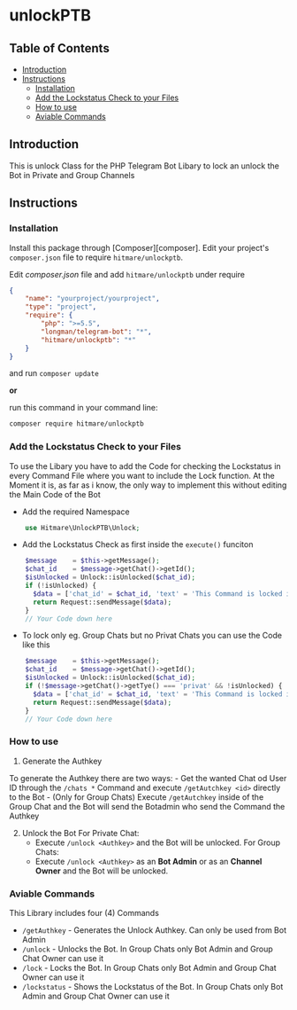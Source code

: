 # unlockPTB

## Table of Contents
- [Introduction](#introduction)
- [Instructions](#instructions)
    - [Installation](#installation)
    - [Add the Lockstatus Check to your Files](#add-the-lockstatus-check-to-your-files)
    - [How to use](#how-to-use)
    - [Aviable Commands](#aviable-commands)

## Introduction

This is unlock Class for the PHP Telegram Bot Libary to lock an unlock the Bot in Private and Group Channels

## Instructions
### Installation

Install this package through [Composer][composer].
Edit your project's `composer.json` file to require `hitmare/unlockptb`.

Edit *composer.json* file and add `hitmare/unlockptb` under require
```json
{
    "name": "yourproject/yourproject",
    "type": "project",
    "require": {
        "php": ">=5.5",
        "longman/telegram-bot": "*",
        "hitmare/unlockptb": "*"
    }
}
```
and run `composer update`

**or**

run this command in your command line:

```bash
composer require hitmare/unlockptb
```

### Add the Lockstatus Check to your Files

To use the Libary you have to add the Code for checking the Lockstatus in every Command File where you want to include the Lock function.
At the Moment it is, as far as i know, the only way to implement this without editing the Main Code of the Bot

- Add the required Namespace
```php
    use Hitmare\UnlockPTB\Unlock;
```

- Add the Lockstatus Check as first inside the `execute()` funciton
```php
    $message    = $this->getMessage();
    $chat_id    = $message->getChat()->getId();
    $isUnlocked = Unlock::isUnlocked($chat_id);
    if (!isUnlocked) {
      $data = ['chat_id' = $chat_id, 'text' = 'This Command is locked inside this Chat'];
      return Request::sendMessage($data);
    }
    // Your Code down here
```

- To lock only eg. Group Chats but no Privat Chats you can use the Code like this

```php
    $message    = $this->getMessage();
    $chat_id    = $message->getChat()->getId();
    $isUnlocked = Unlock::isUnlocked($chat_id);
    if (!$message->getChat()->getTye() === 'privat' && !isUnlocked) {
      $data = ['chat_id' = $chat_id, 'text' = 'This Command is locked inside this Chat'];
      return Request::sendMessage($data);
    }
    // Your Code down here
```

### How to use

1. Generate the Authkey

To generate the Authkey there are two ways:
    - Get the wanted Chat od User ID through the `/chats *` Command and execute `/getAutchkey <id>` directly to the Bot
    - (Only for Group Chats) Execute `/getAutchkey` inside of the Group Chat and the Bot will send the Botadmin who send the Command the Authkey

2. Unlock the Bot
For Private Chat:
    - Execute `/unlock <Authkey>` and the Bot will be unlocked.
For Group Chats:
    - Execute `/unlock <Authkey>` as an **Bot Admin** or as an **Channel Owner** and the Bot will be unlocked.


### Aviable Commands

This Library includes four (4) Commands
- `/getAuthkey` - Generates the Unlock Authkey. Can only be used from Bot Admin
- `/unlock` - Unlocks the Bot. In Group Chats only Bot Admin and Group Chat Owner can use it
- `/lock` - Locks the Bot. In Group Chats only Bot Admin and Group Chat Owner can use it
- `/lockstatus` - Shows the Lockstatus of the Bot. In Group Chats only Bot Admin and Group Chat Owner can use it
